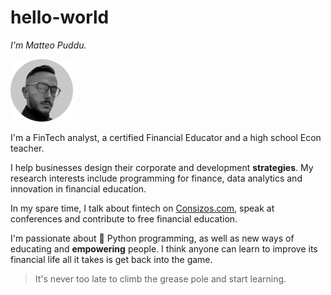# hello-world

*I'm Matteo Puddu.*

<img src="https://github.com/matteopuddu13/hello-world/blob/e97304453ba123e44112e4d7a8af9449b8bf83f8/matteo-puddu-financial-educator.png" alt="Matteo Puddu github financial educator avatar" width="100" height="100">


I'm a FinTech analyst, a certified Financial Educator and a high school Econ teacher.

I help businesses design their corporate and development **strategies**. My research interests include programming for finance, data analytics and innovation in financial education. 

In my spare time, I talk about fintech on [Consizos.com](www.consizos.com), speak at conferences and contribute to free financial education. 

I'm passionate about :snake: Python programming, as well as new ways of educating and **empowering** people. I think anyone can learn to improve its financial life all it takes is get back into the game.

>It's never too late to climb the grease pole and start learning.

<!--- Rev 29.03.2022 version 1.1 MP-->
